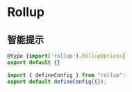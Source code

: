 # Rollup

## 智能提示

```js
@type {import('rollup').RollupOptions}
export default {}
```

```js
import { defineConfig } from "rollup";
export default defineConfig({});
```
